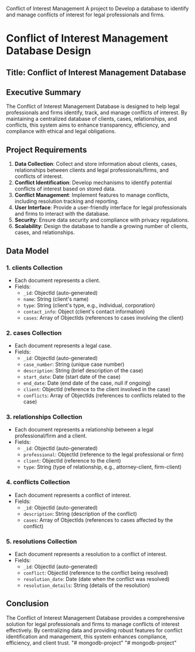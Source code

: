 Conflict of Interest Management
A project to Develop a database to identify and manage conflicts of interest for legal professionals and firms.
# Conflict of Interest Management Database Design

## Title: Conflict of Interest Management Database

## Executive Summary
The Conflict of Interest Management Database is designed to help legal professionals and firms identify, track, and manage conflicts of interest. By maintaining a centralized database of clients, cases, relationships, and conflicts, this system aims to enhance transparency, efficiency, and compliance with ethical and legal obligations.

## Project Requirements
1. **Data Collection**: Collect and store information about clients, cases, relationships between clients and legal professionals/firms, and conflicts of interest.
2. **Conflict Identification**: Develop mechanisms to identify potential conflicts of interest based on stored data.
3. **Conflict Management**: Implement features to manage conflicts, including resolution tracking and reporting.
4. **User Interface**: Provide a user-friendly interface for legal professionals and firms to interact with the database.
5. **Security**: Ensure data security and compliance with privacy regulations.
6. **Scalability**: Design the database to handle a growing number of clients, cases, and relationships.

## Data Model

### 1. clients Collection
- Each document represents a client.
- Fields:
  - `_id`: ObjectId (auto-generated)
  - `name`: String (client's name)
  - `type`: String (client's type, e.g., individual, corporation)
  - `contact_info`: Object (client's contact information)
  - `cases`: Array of ObjectIds (references to cases involving the client)

### 2. cases Collection
- Each document represents a legal case.
- Fields:
  - `_id`: ObjectId (auto-generated)
  - `case_number`: String (unique case number)
  - `description`: String (brief description of the case)
  - `start_date`: Date (start date of the case)
  - `end_date`: Date (end date of the case, null if ongoing)
  - `client`: ObjectId (reference to the client involved in the case)
  - `conflicts`: Array of ObjectIds (references to conflicts related to the case)

### 3. relationships Collection
- Each document represents a relationship between a legal professional/firm and a client.
- Fields:
  - `_id`: ObjectId (auto-generated)
  - `professional`: ObjectId (reference to the legal professional or firm)
  - `client`: ObjectId (reference to the client)
  - `type`: String (type of relationship, e.g., attorney-client, firm-client)

### 4. conflicts Collection
- Each document represents a conflict of interest.
- Fields:
  - `_id`: ObjectId (auto-generated)
  - `description`: String (description of the conflict)
  - `cases`: Array of ObjectIds (references to cases affected by the conflict)

### 5. resolutions Collection
- Each document represents a resolution to a conflict of interest.
- Fields:
  - `_id`: ObjectId (auto-generated)
  - `conflict`: ObjectId (reference to the conflict being resolved)
  - `resolution_date`: Date (date when the conflict was resolved)
  - `resolution_details`: String (details of the resolution)

## Conclusion
The Conflict of Interest Management Database provides a comprehensive solution for legal professionals and firms to manage conflicts of interest effectively. By centralizing data and providing robust features for conflict identification and management, this system enhances compliance, efficiency, and client trust.
"# mongodb-project" 
"# mongodb-project" 
